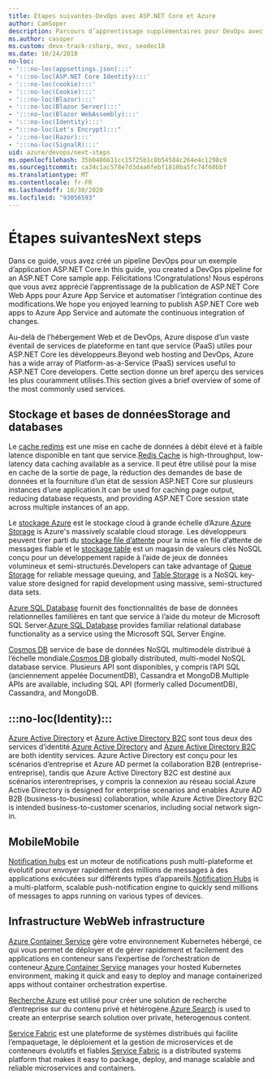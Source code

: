 ```yaml
---
title: Étapes suivantes-DevOps avec ASP.NET Core et Azure
author: CamSoper
description: Parcours d’apprentissage supplémentaires pour DevOps avec ASP.NET Core et Azure.
ms.author: casoper
ms.custom: devx-track-csharp, mvc, seodec18
ms.date: 10/24/2018
no-loc:
- ':::no-loc(appsettings.json):::'
- ':::no-loc(ASP.NET Core Identity):::'
- ':::no-loc(cookie):::'
- ':::no-loc(Cookie):::'
- ':::no-loc(Blazor):::'
- ':::no-loc(Blazor Server):::'
- ':::no-loc(Blazor WebAssembly):::'
- ':::no-loc(Identity):::'
- ":::no-loc(Let's Encrypt):::"
- ':::no-loc(Razor):::'
- ':::no-loc(SignalR):::'
uid: azure/devops/next-steps
ms.openlocfilehash: 35b0486611cc15f25b1c8b54584c264e4c1298c9
ms.sourcegitcommit: ca34c1ac578e7d3daa0febf1810ba5fc74f60bbf
ms.translationtype: MT
ms.contentlocale: fr-FR
ms.lasthandoff: 10/30/2020
ms.locfileid: "93056593"
---
```

# <a name="next-steps"></a><span data-ttu-id="909c6-103">Étapes suivantes</span><span class="sxs-lookup"><span data-stu-id="909c6-103">Next steps</span></span>

<span data-ttu-id="909c6-104">Dans ce guide, vous avez créé un pipeline DevOps pour un exemple d’application ASP.NET Core.</span><span class="sxs-lookup"><span data-stu-id="909c6-104">In this guide, you created a DevOps pipeline for an ASP.NET Core sample app.</span></span> <span data-ttu-id="909c6-105">Félicitations !</span><span class="sxs-lookup"><span data-stu-id="909c6-105">Congratulations!</span></span> <span data-ttu-id="909c6-106">Nous espérons que vous avez apprécié l’apprentissage de la publication de ASP.NET Core Web Apps pour Azure App Service et automatiser l’intégration continue des modifications.</span><span class="sxs-lookup"><span data-stu-id="909c6-106">We hope you enjoyed learning to publish ASP.NET Core web apps to Azure App Service and automate the continuous integration of changes.</span></span>

<span data-ttu-id="909c6-107">Au-delà de l’hébergement Web et de DevOps, Azure dispose d’un vaste éventail de services de plateforme en tant que service (PaaS) utiles pour ASP.NET Core les développeurs.</span><span class="sxs-lookup"><span data-stu-id="909c6-107">Beyond web hosting and DevOps, Azure has a wide array of Platform-as-a-Service (PaaS) services useful to ASP.NET Core developers.</span></span> <span data-ttu-id="909c6-108">Cette section donne un bref aperçu des services les plus couramment utilisés.</span><span class="sxs-lookup"><span data-stu-id="909c6-108">This section gives a brief overview of some of the most commonly used services.</span></span>

## <a name="storage-and-databases"></a><span data-ttu-id="909c6-109">Stockage et bases de données</span><span class="sxs-lookup"><span data-stu-id="909c6-109">Storage and databases</span></span>

<span data-ttu-id="909c6-110">Le [cache redims](/azure/redis-cache/) est une mise en cache de données à débit élevé et à faible latence disponible en tant que service.</span><span class="sxs-lookup"><span data-stu-id="909c6-110">[Redis Cache](/azure/redis-cache/) is high-throughput, low-latency data caching available as a service.</span></span> <span data-ttu-id="909c6-111">Il peut être utilisé pour la mise en cache de la sortie de page, la réduction des demandes de base de données et la fourniture d’un état de session ASP.NET Core sur plusieurs instances d’une application.</span><span class="sxs-lookup"><span data-stu-id="909c6-111">It can be used for caching page output, reducing database requests, and providing ASP.NET Core session state across multiple instances of an app.</span></span>

<span data-ttu-id="909c6-112">Le [stockage Azure](/azure/storage/) est le stockage cloud à grande échelle d’Azure.</span><span class="sxs-lookup"><span data-stu-id="909c6-112">[Azure Storage](/azure/storage/) is Azure's massively scalable cloud storage.</span></span> <span data-ttu-id="909c6-113">Les développeurs peuvent tirer parti du [stockage file d’attente](/azure/storage/queues/storage-queues-introduction) pour la mise en file d’attente de messages fiable et le [stockage table](/azure/storage/tables/table-storage-overview) est un magasin de valeurs clés NoSQL conçu pour un développement rapide à l’aide de jeux de données volumineux et semi-structurés.</span><span class="sxs-lookup"><span data-stu-id="909c6-113">Developers can take advantage of [Queue Storage](/azure/storage/queues/storage-queues-introduction) for reliable message queuing, and [Table Storage](/azure/storage/tables/table-storage-overview) is a NoSQL key-value store designed for rapid development using massive, semi-structured data sets.</span></span>

<span data-ttu-id="909c6-114">[Azure SQL Database](/azure/sql-database/) fournit des fonctionnalités de base de données relationnelles familières en tant que service à l’aide du moteur de Microsoft SQL Server.</span><span class="sxs-lookup"><span data-stu-id="909c6-114">[Azure SQL Database](/azure/sql-database/) provides familiar relational database functionality as a service using the Microsoft SQL Server Engine.</span></span>

<span data-ttu-id="909c6-115">[Cosmos DB](/azure/cosmos-db/) service de base de données NoSQL multimodèle distribué à l’échelle mondiale.</span><span class="sxs-lookup"><span data-stu-id="909c6-115">[Cosmos DB](/azure/cosmos-db/) globally distributed, multi-model NoSQL database service.</span></span> <span data-ttu-id="909c6-116">Plusieurs API sont disponibles, y compris l’API SQL (anciennement appelée DocumentDB), Cassandra et MongoDB.</span><span class="sxs-lookup"><span data-stu-id="909c6-116">Multiple APIs are available, including SQL API (formerly called DocumentDB), Cassandra, and MongoDB.</span></span>

## :::no-loc(Identity):::

<span data-ttu-id="909c6-117">[Azure Active Directory](/azure/active-directory/) et [Azure Active Directory B2C](/azure/active-directory-b2c/) sont tous deux des services d’identité.</span><span class="sxs-lookup"><span data-stu-id="909c6-117">[Azure Active Directory](/azure/active-directory/) and [Azure Active Directory B2C](/azure/active-directory-b2c/) are both identity services.</span></span> <span data-ttu-id="909c6-118">Azure Active Directory est conçu pour les scénarios d’entreprise et Azure AD permet la collaboration B2B (entreprise-entreprise), tandis que Azure Active Directory B2C est destiné aux scénarios interentreprises, y compris la connexion au réseau social.</span><span class="sxs-lookup"><span data-stu-id="909c6-118">Azure Active Directory is designed for enterprise scenarios and enables Azure AD B2B (business-to-business) collaboration, while Azure Active Directory B2C is intended business-to-customer scenarios, including social network sign-in.</span></span>

## <a name="mobile"></a><span data-ttu-id="909c6-119">Mobile</span><span class="sxs-lookup"><span data-stu-id="909c6-119">Mobile</span></span>

<span data-ttu-id="909c6-120">[Notification hubs](/azure/notification-hubs/) est un moteur de notifications push multi-plateforme et évolutif pour envoyer rapidement des millions de messages à des applications exécutées sur différents types d’appareils.</span><span class="sxs-lookup"><span data-stu-id="909c6-120">[Notification Hubs](/azure/notification-hubs/) is a multi-platform, scalable push-notification engine to quickly send millions of messages to apps running on various types of devices.</span></span>

## <a name="web-infrastructure"></a><span data-ttu-id="909c6-121">Infrastructure Web</span><span class="sxs-lookup"><span data-stu-id="909c6-121">Web infrastructure</span></span>

<span data-ttu-id="909c6-122">[Azure Container Service](/azure/aks/) gère votre environnement Kubernetes hébergé, ce qui vous permet de déployer et de gérer rapidement et facilement des applications en conteneur sans l’expertise de l’orchestration de conteneur.</span><span class="sxs-lookup"><span data-stu-id="909c6-122">[Azure Container Service](/azure/aks/) manages your hosted Kubernetes environment, making it quick and easy to deploy and manage containerized apps without container orchestration expertise.</span></span>

<span data-ttu-id="909c6-123">[Recherche Azure](/azure/search/) est utilisé pour créer une solution de recherche d’entreprise sur du contenu privé et hétérogène.</span><span class="sxs-lookup"><span data-stu-id="909c6-123">[Azure Search](/azure/search/) is used to create an enterprise search solution over private, heterogenous content.</span></span>

<span data-ttu-id="909c6-124">[Service Fabric](/azure/service-fabric/) est une plateforme de systèmes distribués qui facilite l’empaquetage, le déploiement et la gestion de microservices et de conteneurs évolutifs et fiables.</span><span class="sxs-lookup"><span data-stu-id="909c6-124">[Service Fabric](/azure/service-fabric/) is a distributed systems platform that makes it easy to package, deploy, and manage scalable and reliable microservices and containers.</span></span>
